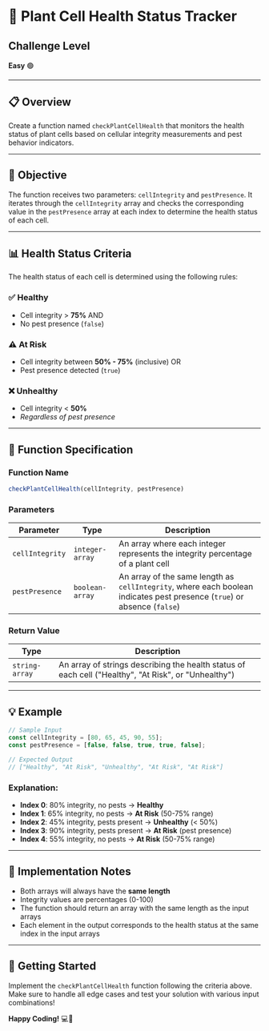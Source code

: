 # 🌱 Plant Cell Health Status Tracker

## Challenge Level
**Easy** 🟢

---

## 📋 Overview

Create a function named `checkPlantCellHealth` that monitors the health status of plant cells based on cellular integrity measurements and pest behavior indicators.

---

## 🎯 Objective

The function receives two parameters: `cellIntegrity` and `pestPresence`. It iterates through the `cellIntegrity` array and checks the corresponding value in the `pestPresence` array at each index to determine the health status of each cell.

---

## 📊 Health Status Criteria

The health status of each cell is determined using the following rules:

### ✅ **Healthy**
- Cell integrity > **75%** AND
- No pest presence (`false`)

### ⚠️ **At Risk**
- Cell integrity between **50% - 75%** (inclusive) OR
- Pest presence detected (`true`)

### ❌ **Unhealthy**
- Cell integrity < **50%**
- *Regardless of pest presence*

---

## 🔧 Function Specification

### Function Name
```javascript
checkPlantCellHealth(cellIntegrity, pestPresence)
```

### Parameters

| Parameter | Type | Description |
|-----------|------|-------------|
| `cellIntegrity` | `integer-array` | An array where each integer represents the integrity percentage of a plant cell |
| `pestPresence` | `boolean-array` | An array of the same length as `cellIntegrity`, where each boolean indicates pest presence (`true`) or absence (`false`) |

### Return Value

| Type | Description |
|------|-------------|
| `string-array` | An array of strings describing the health status of each cell ("Healthy", "At Risk", or "Unhealthy") |

---

## 💡 Example

```javascript
// Sample Input
const cellIntegrity = [80, 65, 45, 90, 55];
const pestPresence = [false, false, true, true, false];

// Expected Output
// ["Healthy", "At Risk", "Unhealthy", "At Risk", "At Risk"]
```

### Explanation:
- **Index 0**: 80% integrity, no pests → **Healthy**
- **Index 1**: 65% integrity, no pests → **At Risk** (50-75% range)
- **Index 2**: 45% integrity, pests present → **Unhealthy** (< 50%)
- **Index 3**: 90% integrity, pests present → **At Risk** (pest presence)
- **Index 4**: 55% integrity, no pests → **At Risk** (50-75% range)

---

## 📝 Implementation Notes

- Both arrays will always have the **same length**
- Integrity values are percentages (0-100)
- The function should return an array with the same length as the input arrays
- Each element in the output corresponds to the health status at the same index in the input arrays

---

## 🚀 Getting Started

Implement the `checkPlantCellHealth` function following the criteria above. Make sure to handle all edge cases and test your solution with various input combinations!

**Happy Coding!** 💻🌿
